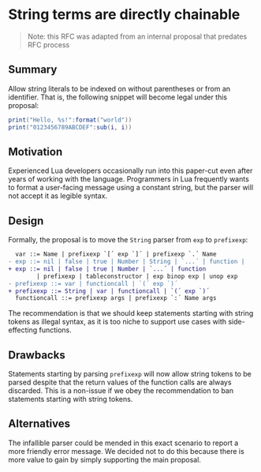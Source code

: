 # String terms are directly chainable

> Note: this RFC was adapted from an internal proposal that predates RFC process

## Summary

Allow string literals to be indexed on without parentheses or from an identifier. That is, the following snippet will become legal under this proposal:

```lua
print("Hello, %s!":format("world"))
print("0123456789ABCDEF":sub(i, i))
```

## Motivation

Experienced Lua developers occasionally run into this paper-cut even after years of working with the language. Programmers in Lua frequently wants to format a user-facing message using a constant string, but the parser will not accept it as legible syntax.

## Design

Formally, the proposal is to move the `String` parser from `exp` to `prefixexp`:

```diff
  var ::= Name | prefixexp `[´ exp `]´ | prefixexp `.´ Name 
- exp ::= nil | false | true | Number | String | `...´ | function |
+ exp ::= nil | false | true | Number | `...´ | function
        | prefixexp | tableconstructor | exp binop exp | unop exp
- prefixexp ::= var | functioncall | `(´ exp `)´
+ prefixexp ::= String | var | functioncall | `(´ exp `)´
  functioncall ::= prefixexp args | prefixexp `:´ Name args
```

The recommendation is that we should keep statements starting with string tokens as illegal syntax, as it is too niche to support use cases with side-effecting functions.

## Drawbacks

Statements starting by parsing `prefixexp` will now allow string tokens to be parsed despite that the return values of the function calls are always discarded. This is a non-issue if we obey the recommendation to ban statements starting with string tokens.

## Alternatives

The infallible parser could be mended in this exact scenario to report a more friendly error message. We decided not to do this because there is more value to gain by simply supporting the main proposal.
